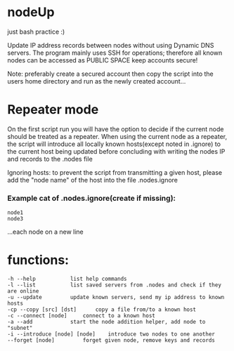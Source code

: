# nodeUp
just bash practice :)

Update IP address records between nodes without using Dynamic DNS servers. The program mainly uses SSH for operations; therefore all known nodes can be accessed as PUBLIC SPACE keep accounts secure!

Note: preferably create a secured account then copy the script into the users home directory and run as the newly created account...

# Repeater mode
On the first script run you will have the option to decide if the current node should be treated as a repeater. When using the current node as a repeater, the script will introduce all locally known hosts(except noted in .ignore) to the current host being updated before concluding with writing the nodes IP and records to the .nodes file

Ignoring hosts: to prevent the script from transmitting a given host, please add the "node name" of the host into the file .nodes.ignore
### Example cat of .nodes.ignore(create if missing):
```
node1
node3
```
...each node on a new line

# functions:
	-h --help			list help commands
	-l --list			list saved servers from .nodes and check if they are online
	-u --update			update known servers, send my ip address to known hosts
	-cp --copy [src] [dst]		copy a file from/to a known host
	-c --connect [node]		connect to a known host
	-a --add			start the node addition helper, add node to "subnet"
	-i --introduce [node] [node]	introduce two nodes to one another
	--forget [node]			forget given node, remove keys and records
